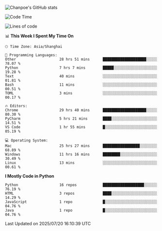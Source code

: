 ![Chanpoe's GitHub stats](https://github-readme-stats.vercel.app/api?username=Chanpoe&show_icons=true&count_private=true&theme=cobalt)

<!--START_SECTION:waka-->
![Code Time](http://img.shields.io/badge/Code%20Time-711%20hrs%2058%20mins-blue)

![Lines of code](https://img.shields.io/badge/From%20Hello%20World%20I%27ve%20Written-1.7%20million%20lines%20of%20code-blue)

📊 **This Week I Spent My Time On** 

```text
🕑︎ Time Zone: Asia/Shanghai

💬 Programming Languages: 
Other                    28 hrs 51 mins      ████████████████████░░░░░   78.07 % 
Python                   7 hrs 7 mins        █████░░░░░░░░░░░░░░░░░░░░   19.28 % 
Text                     40 mins             ░░░░░░░░░░░░░░░░░░░░░░░░░   01.81 % 
Bash                     11 mins             ░░░░░░░░░░░░░░░░░░░░░░░░░   00.51 % 
TOML                     3 mins              ░░░░░░░░░░░░░░░░░░░░░░░░░   00.17 % 

🔥 Editors: 
Chrome                   29 hrs 40 mins      ████████████████████░░░░░   80.30 % 
PyCharm                  5 hrs 21 mins       ████░░░░░░░░░░░░░░░░░░░░░   14.51 % 
VS Code                  1 hr 55 mins        █░░░░░░░░░░░░░░░░░░░░░░░░   05.19 % 

💻 Operating System: 
Mac                      25 hrs 27 mins      █████████████████░░░░░░░░   68.89 % 
Windows                  11 hrs 16 mins      ████████░░░░░░░░░░░░░░░░░   30.49 % 
Linux                    13 mins             ░░░░░░░░░░░░░░░░░░░░░░░░░   00.61 % 
```

**I Mostly Code in Python** 

```text
Python                   16 repos            ███████████████████░░░░░░   76.19 % 
HTML                     3 repos             ████░░░░░░░░░░░░░░░░░░░░░   14.29 % 
JavaScript               1 repo              █░░░░░░░░░░░░░░░░░░░░░░░░   04.76 % 
Java                     1 repo              █░░░░░░░░░░░░░░░░░░░░░░░░   04.76 % 
```




 Last Updated on 2025/07/20 16:10:39 UTC
<!--END_SECTION:waka-->
